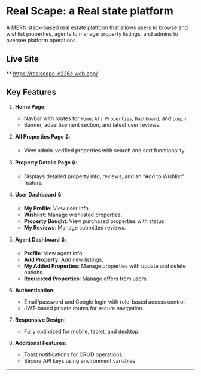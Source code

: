 # Real Scape: a Real state platform

A MERN stack-based real estate platform that allows users to browse and wishlist properties, agents to manage property listings, and admins to oversee platform operations.

## Live Site
** https://realscape-c226c.web.app/

## Key Features
1. **Home Page**:
   - Navbar with routes for `Home`, `All Properties`, `Dashboard`, and `Login`.
   - Banner, advertisement section, and latest user reviews.

2. **All Properties Page** 🔒:
   - View admin-verified properties with search and sort functionality.

3. **Property Details Page** 🔒:
   - Displays detailed property info, reviews, and an "Add to Wishlist" feature.

4. **User Dashboard** 🔒:
   - **My Profile**: View user info.
   - **Wishlist**: Manage wishlisted properties.
   - **Property Bought**: View purchased properties with status.
   - **My Reviews**: Manage submitted reviews.

5. **Agent Dashboard** 🔒:
   - **Profile**: View agent info.
   - **Add Property**: Add new listings.
   - **My Added Properties**: Manage properties with update and delete options.
   - **Requested Properties**: Manage offers from users.

6. **Authentication**:
   - Email/password and Google login with role-based access control.
   - JWT-based private routes for secure navigation.

7. **Responsive Design**:
   - Fully optimized for mobile, tablet, and desktop.

8. **Additional Features**:
   - Toast notifications for CRUD operations.
   - Secure API keys using environment variables.

---
